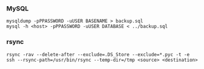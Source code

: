 ### MySQL

    mysqldump -pPPASSWORD -uUSER BASENAME > backup.sql  
    mysql -h <host> -pPPASSWORD -uUSER DATABASE < ../backup.sql


### rsync

    rsync -rav --delete-after --exclude=.DS_Store --exclude=*.pyc -t -e ssh --rsync-path=/usr/bin/rsync --temp-dir=/tmp <source> <destination>
